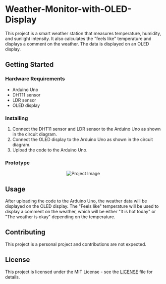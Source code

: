 

<!DOCTYPE html>
<html>
<head>
</head>
<body>
	<h1> Weather-Monitor-with-OLED-Display</h1>
	<p>This project is a smart weather station that measures temperature, humidity, and sunlight intensity. It also calculates the "feels like" temperature and displays a comment on the weather. The data is displayed on an OLED display.</p>
<h2>Getting Started</h2>

<h3>Hardware Requirements</h3>
<ul>
	<li>Arduino Uno</li>
	<li>DHT11 sensor</li>
	<li>LDR sensor</li>
	<li>OLED display</li>
</ul>

<h3>Installing</h3>
<ol>
	<li>Connect the DHT11 sensor and LDR sensor to the Arduino Uno as shown in the circuit diagram.</li>
	<li>Connect the OLED display to the Arduino Uno as shown in the circuit diagram.</li>
	<li>Upload the code to the Arduino Uno.</li>
</ol>

<h3>Prototype</h3>
<p align="center">
  <img src="https://drive.google.com/uc?id=1TOFRs_JpmNWkyWuSHHfhEuhFWg_WzJhI" alt="Project Image">
</p>

<h2>Usage</h2>
<p>After uploading the code to the Arduino Uno, the weather data will be displayed on the OLED display. The "Feels like" temperature will be used to display a comment on the weather, which will be either "It is hot today" or "The weather is okay" depending on the temperature.</p>

<h2>Contributing</h2>
<p>This project is a personal project and contributions are not expected.</p>

<h2>License</h2>
<p>This project is licensed under the MIT License - see the <a href="LICENSE">LICENSE</a> file for details.</p>
</body>
</html>

